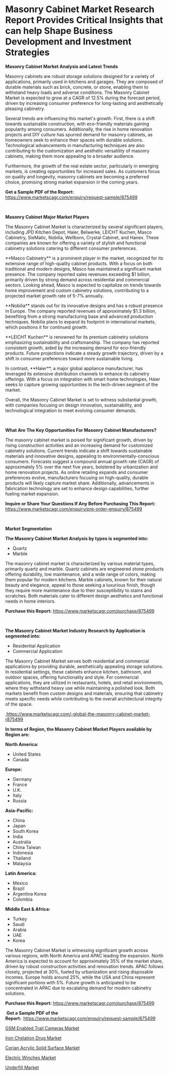 <p><h1>Masonry Cabinet Market Research Report Provides Critical Insights that can help Shape Business Development and Investment Strategies</h1></p><p><strong>Masonry Cabinet Market Analysis and Latest Trends</strong></p>
<p><p>Masonry cabinets are robust storage solutions designed for a variety of applications, primarily used in kitchens and garages. They are composed of durable materials such as brick, concrete, or stone, enabling them to withstand heavy loads and adverse conditions. The Masonry Cabinet Market is expected to grow at a CAGR of 12.5% during the forecast period, driven by increasing consumer preference for long-lasting and aesthetically pleasing cabinetry.</p><p>Several trends are influencing this market's growth. First, there is a shift towards sustainable construction, with eco-friendly materials gaining popularity among consumers. Additionally, the rise in home renovation projects and DIY culture has spurred demand for masonry cabinets, as homeowners seek to enhance their spaces with durable solutions. Technological advancements in manufacturing techniques are also contributing to the customization and aesthetic versatility of masonry cabinets, making them more appealing to a broader audience.</p><p>Furthermore, the growth of the real estate sector, particularly in emerging markets, is creating opportunities for increased sales. As customers focus on quality and longevity, masonry cabinets are becoming a preferred choice, promising strong market expansion in the coming years.</p></p>
<p><strong>Get a Sample PDF of the Report:&nbsp;</strong> <a href="https://www.marketscagr.com/enquiry/request-sample/875499?utm_campaign=1952&utm_medium=2&utm_source=Github&utm_content=ia&utm_term=25122024&utm_id=masonry-cabinet">https://www.marketscagr.com/enquiry/request-sample/875499</a></p>
<p>&nbsp;</p>
<p><strong>Masonry Cabinet Major Market Players</strong></p>
<p><p>The Masonry Cabinet Market is characterized by several significant players, including JPD Kitchen Depot, Haier, Belwerke, LEICHT Kuchen, Masco Cabinetry, SieMatic, Nobilia, Wellborn, Crystal Cabinet, and Hanex. These companies are known for offering a variety of stylish and functional cabinetry solutions catering to different consumer preferences.</p><p>**Masco Cabinetry** is a prominent player in the market, recognized for its extensive range of high-quality cabinet products. With a focus on both traditional and modern designs, Masco has maintained a significant market presence. The company reported sales revenues exceeding $1 billion, primarily driven by strong demand across residential and commercial sectors. Looking ahead, Masco is expected to capitalize on trends towards home improvement and custom cabinetry solutions, contributing to a projected market growth rate of 5-7% annually.</p><p>**Nobilia** stands out for its innovative designs and has a robust presence in Europe. The company reported revenues of approximately $1.3 billion, benefiting from a strong manufacturing base and advanced production techniques. Nobilia plans to expand its footprint in international markets, which positions it for continued growth.</p><p>**LEICHT Kuchen** is renowned for its premium cabinetry solutions emphasizing sustainability and craftsmanship. The company has reported consistent growth, aided by the increasing demand for eco-friendly products. Future projections indicate a steady growth trajectory, driven by a shift in consumer preferences toward more sustainable living.</p><p>In contrast, **Haier**, a major global appliance manufacturer, has leveraged its extensive distribution channels to enhance its cabinetry offerings. With a focus on integration with smart home technologies, Haier seeks to capture growing opportunities in the tech-driven segment of the market.</p><p>Overall, the Masonry Cabinet Market is set to witness substantial growth, with companies focusing on design innovation, sustainability, and technological integration to meet evolving consumer demands.</p></p>
<p>&nbsp;</p>
<p><strong>What Are The Key Opportunities For Masonry Cabinet Manufacturers?</strong></p>
<p><p>The masonry cabinet market is poised for significant growth, driven by rising construction activities and an increasing demand for customized cabinetry solutions. Current trends indicate a shift towards sustainable materials and innovative designs, appealing to environmentally-conscious consumers. Forecasts suggest a compound annual growth rate (CAGR) of approximately 5% over the next five years, bolstered by urbanization and home renovation projects. As online retailing expands and consumer preferences evolve, manufacturers focusing on high-quality, durable products will likely capture market share. Additionally, advancements in fabrication technology are set to enhance design capabilities, further fueling market expansion.</p></p>
<p><strong>Inquire or Share Your Questions If Any Before Purchasing This Report:</strong> <a href="https://www.marketscagr.com/enquiry/pre-order-enquiry/875499?utm_campaign=1952&utm_medium=2&utm_source=Github&utm_content=ia&utm_term=25122024&utm_id=masonry-cabinet">https://www.marketscagr.com/enquiry/pre-order-enquiry/875499</a></p>
<p>&nbsp;</p>
<p><strong>Market Segmentation</strong></p>
<p><strong>The Masonry Cabinet Market Analysis by types is segmented into:</strong></p>
<p><ul><li>Quartz</li><li>Marble</li></ul></p>
<p><p>The masonry cabinet market is characterized by various material types, primarily quartz and marble. Quartz cabinets are engineered stone products offering durability, low maintenance, and a wide range of colors, making them popular for modern kitchens. Marble cabinets, known for their natural beauty and elegance, appeal to those seeking a luxurious finish, though they require more maintenance due to their susceptibility to stains and scratches. Both materials cater to different design aesthetics and functional needs in home interiors.</p></p>
<p><strong>Purchase this Report:&nbsp;</strong><a href="https://www.marketscagr.com/purchase/875499?utm_campaign=1952&utm_medium=2&utm_source=Github&utm_content=ia&utm_term=25122024&utm_id=masonry-cabinet">https://www.marketscagr.com/purchase/875499</a></p>
<p>&nbsp;</p>
<p><strong>The Masonry Cabinet Market Industry Research by Application is segmented into:</strong></p>
<p><ul><li>Residential Application</li><li>Commercial Application</li></ul></p>
<p><p>The Masonry Cabinet Market serves both residential and commercial applications by providing durable, aesthetically appealing storage solutions. In residential settings, these cabinets enhance kitchen, bathroom, and outdoor spaces, offering functionality and style. For commercial applications, they are utilized in restaurants, hotels, and retail environments, where they withstand heavy use while maintaining a polished look. Both markets benefit from custom designs and materials, ensuring that cabinetry meets specific needs while contributing to the overall architectural integrity of the space.</p></p>
<p><a href="https://www.marketscagr.com/-global-the-masonry-cabinet-market-r875499?utm_campaign=1952&utm_medium=2&utm_source=Github&utm_content=ia&utm_term=25122024&utm_id=masonry-cabinet">&nbsp;https://www.marketscagr.com/-global-the-masonry-cabinet-market-r875499</a></p>
<p><strong>In terms of Region, the Masonry Cabinet Market Players available by Region are:</strong></p>
<p>
    <p> <strong> North America: </strong>
        <ul>
            <li>United States</li>
            <li>Canada</li>
        </ul>
        </p> 
    <p> <strong> Europe: </strong>
        <ul>
            <li>Germany</li>
            <li>France</li>
            <li>U.K.</li>
            <li>Italy</li>
            <li>Russia</li>
        </ul>
        </p> 
    <p> <strong> Asia-Pacific: </strong>
        <ul>
            <li>China</li>
            <li>Japan</li>
            <li>South Korea</li>
            <li>India</li>
            <li>Australia</li>
            <li>China Taiwan</li>
            <li>Indonesia</li>
            <li>Thailand</li>
            <li>Malaysia</li>
        </ul>
        </p> 
    <p> <strong> Latin America: </strong>
        <ul>
            <li>Mexico</li>
            <li>Brazil</li>
            <li>Argentina Korea</li>
            <li>Colombia</li>
        </ul>
        </p> 
    <p> <strong> Middle East & Africa: </strong>
        <ul>
            <li>Turkey</li>
            <li>Saudi</li>
            <li>Arabia</li>
            <li>UAE</li>
            <li>Korea</li>
        </ul>
    </p>
    </p>
<p><p>The Masonry Cabinet Market is witnessing significant growth across various regions, with North America and APAC leading the expansion. North America is expected to account for approximately 35% of the market share, driven by robust construction activities and renovation trends. APAC follows closely, projected at 30%, fueled by urbanization and rising disposable incomes. Europe holds around 25%, while the USA and China represent significant portions with 5%. Future growth is anticipated to be concentrated in APAC due to escalating demand for modern cabinetry solutions.</p></p>
<p><strong>Purchase this Report: </strong><a href="https://www.marketscagr.com/purchase/875499?utm_campaign=1952&utm_medium=2&utm_source=Github&utm_content=ia&utm_term=25122024&utm_id=masonry-cabinet">https://www.marketscagr.com/purchase/875499</a></p>
<p>&nbsp;<strong>Get a Sample PDF of the Report:&nbsp;&nbsp;</strong><a href="https://www.marketscagr.com/enquiry/request-sample/875499?utm_campaign=1952&utm_medium=2&utm_source=Github&utm_content=ia&utm_term=25122024&utm_id=masonry-cabinet">https://www.marketscagr.com/enquiry/request-sample/875499</a></p>
<p><strong></strong></p>
<p><p><a href="https://github.com/mharielmesa/Market-Research-Report-List-5/blob/main/gsm-enabled-trail-cameras-market.md?utm_campaign=1952&utm_medium=2&utm_source=Github&utm_content=ia&utm_term=25122024&utm_id=masonry-cabinet">GSM Enabled Trail Cameras Market</a></p><p><a href="https://www.linkedin.com/pulse/navigating-global-iron-chelation-drug-market-from-trends-oqgwf?utm_campaign=1952&utm_medium=2&utm_source=Github&utm_content=ia&utm_term=25122024&utm_id=masonry-cabinet">Iron Chelation Drug Market</a></p><p><a href="https://www.linkedin.com/pulse/c-glance-reports-anmec?utm_campaign=1952&utm_medium=2&utm_source=Github&utm_content=ia&utm_term=25122024&utm_id=masonry-cabinet">Corian Acrylic Solid Surface Market</a></p><p><a href="https://www.linkedin.com/pulse/electric-winches-market-size-global-revenue-volume-status-forecast-grdee?utm_campaign=1952&utm_medium=2&utm_source=Github&utm_content=ia&utm_term=25122024&utm_id=masonry-cabinet">Electric Winches Market</a></p><p><a href="https://www.linkedin.com/pulse/insights-underfill-industry-market-financial-status-size-revenue-7fajf?utm_campaign=1952&utm_medium=2&utm_source=Github&utm_content=ia&utm_term=25122024&utm_id=masonry-cabinet">Underfill Market</a></p></p>